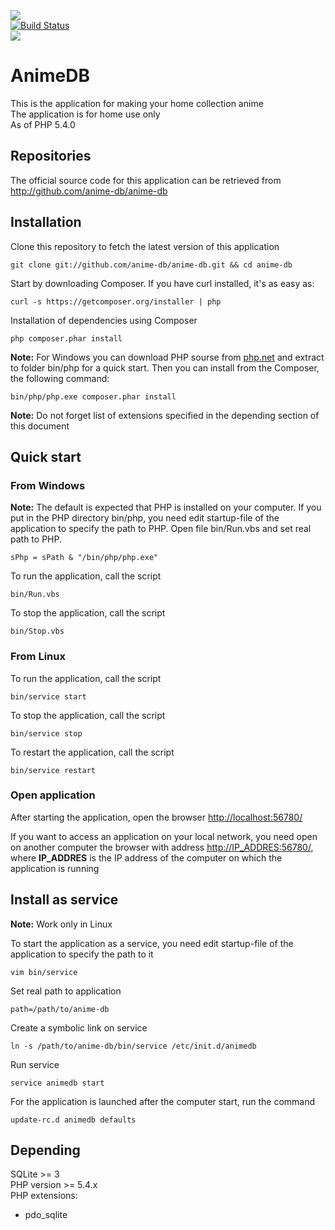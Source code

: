 <img src="http://anime-db.org/images/logo.jpg" /><br />
[![Build Status](https://travis-ci.org/anime-db/anime-db.png)](https://travis-ci.org/anime-db/anime-db)<br />
<img src="http://www.php.net/images/logos/php5-power-micro.png" />

# AnimeDB #

This is the application for making your home collection anime<br />
The application is for home use only<br />
As of PHP 5.4.0

## Repositories ##

The official source code for this application can be retrieved from<br />
<http://github.com/anime-db/anime-db>

## Installation ##

Clone this repository to fetch the latest version of this application

    git clone git://github.com/anime-db/anime-db.git && cd anime-db

Start by downloading Composer. If you have curl installed, it's as easy as:

    curl -s https://getcomposer.org/installer | php

Installation of dependencies using Composer

    php composer.phar install

**Note:** For Windows you can download PHP sourse from [php.net](http://windows.php.net/downloads/releases/php-5.4.17-nts-Win32-VC9-x86.zip)
and extract to folder bin/php for a quick start. Then you can install from the Composer, the following command:

    bin/php/php.exe composer.phar install

**Note:** Do not forget list of extensions specified in the depending section of this document

## Quick start ##

### From Windows ###

**Note:** The default is expected that PHP is installed on your computer.
If you put in the PHP directory bin/php, you need edit startup-file of the application to specify the path to PHP.
Open file bin/Run.vbs and set real path to PHP.

    sPhp = sPath & "/bin/php/php.exe"

To run the application, call the script

    bin/Run.vbs

To stop the application, call the script

    bin/Stop.vbs

### From Linux ###

To run the application, call the script

    bin/service start

To stop the application, call the script

    bin/service stop

To restart the application, call the script

    bin/service restart

### Open application ###

After starting the application, open the browser <http://localhost:56780/>

If you want to access an application on your local network, you need open on another computer the browser with address <http://IP_ADDRES:56780/>,
where **IP_ADDRES** is the IP address of the computer on which the application is running

## Install as service ##

**Note:** Work only in Linux

To start the application as a service, you need edit startup-file of the application to specify the path to it

    vim bin/service

Set real path to application

    path=/path/to/anime-db

Create a symbolic link on service

    ln -s /path/to/anime-db/bin/service /etc/init.d/animedb

Run service

    service animedb start

For the application is launched after the computer start, run the command

    update-rc.d animedb defaults

## Depending ##

SQLite >= 3 <br />
PHP version >= 5.4.x<br />
PHP extensions:
* pdo_sqlite
